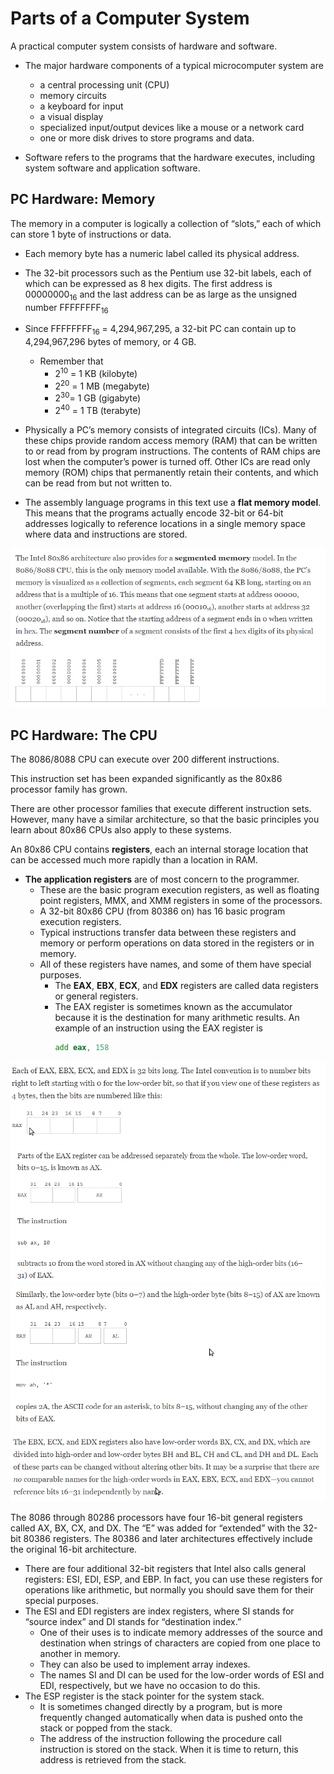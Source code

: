# Parts of a Computer System

A practical computer system consists of hardware and software.

* The major hardware components of a typical microcomputer system are 
    * a central processing unit (CPU)
    * memory circuits
    * a keyboard for input
    * a visual display
    * specialized input/output devices like a mouse or a network card
    * one or more disk drives to store programs and data.

* Software refers to the programs that the hardware executes, including system software and application software.

## PC Hardware: Memory
 
 The memory in a computer is logically a collection of “slots,” each of which can store 1 byte of instructions or data.    
 * Each memory byte has a numeric label called its physical address. 
 * The 32-bit processors such as the Pentium use 32-bit labels, each of which can be expressed as 8 hex digits. The first address is 00000000<sub>16</sub> and the last address can be as large as the unsigned number FFFFFFFF<sub>16</sub>   
 * Since FFFFFFFF<sub>16</sub> = 4,294,967,295, a 32-bit PC can contain up to 4,294,967,296 bytes of memory, or 4 GB.
    * Remember that
        * 2<sup>10</sup> = 1 KB (kilobyte)
        * 2<sup>20</sup> = 1 MB (megabyte)
        * 2<sup>30</sup>= 1 GB (gigabyte)
        * 2<sup>40</sup> = 1 TB (terabyte)
 * Physically a PC’s memory consists of integrated circuits (ICs). Many of these chips provide random access memory (RAM) that can be written to or read from by program instructions. The contents of RAM chips are lost when the computer’s power is turned off. Other ICs are read only memory (ROM) chips that permanently retain their contents, and which can be read from but not written to.
 
 * The assembly language programs in this text use a **flat memory model**. This means that the programs actually encode 32-bit or 64-bit addresses logically to reference locations in a single memory space where data and instructions are stored.
 
 ![Segmented Memory & Logical picture of PC memory in 32-bit system](img/segmentedMemory.png)
 
 ## PC Hardware: The CPU
 
 The 8086/8088 CPU can execute over 200 different instructions.
 
 This instruction set has been expanded significantly as the 80x86 processor family has grown.
 
 There are other processor families that execute different instruction sets. However, many have a similar architecture, so that the basic principles you learn about 80x86 CPUs also apply to these systems.
 
 An 80x86 CPU contains **registers**, each an internal storage location that can be accessed much more rapidly than a location in RAM.
 
  * **The application registers** are of most concern to the programmer.
    * These are the basic program execution registers, as well as floating point registers, MMX, and XMM registers in some of the processors.
    * A 32-bit 80x86 CPU (from 80386 on) has 16 basic program execution registers.
    * Typical instructions transfer data between these registers and memory or perform operations on data stored in the registers or in memory. 
    * All of these registers have names, and some of them have special purposes.
        * The **EAX**, **EBX**, **ECX**, and **EDX** registers are called data registers or general registers.
        * The EAX register is sometimes known as the accumulator because it is the destination for many arithmetic results. An example of an instruction using the EAX register is
          ```asm
          add eax, 158    
          ```
  ![Register Image Numbering](img/registerBitNumbering.png)
  ![](img/separatelyUsingAX.png)
  ![](img/usingAL-AH.png)
  ![](img/note1.png)
  
  The 8086 through 80286 processors have four 16-bit general registers called AX, BX, CX, and DX. The “E” was added for “extended” with the 32-bit 80386 registers. The 80386 and later architectures effectively include the original 16-bit architecture.
  
  * There are four additional 32-bit registers that Intel also calls general registers: ESI, EDI, ESP, and EBP. In fact, you can use these registers for operations like arithmetic, but normally you should save them for their special purposes.
   * The ESI and EDI registers are index registers, where SI stands for “source index” and DI stands for “destination index.”
        * One of their uses is to indicate memory addresses of the source and destination when strings of characters are copied from one place to another in memory. 
        * They can also be used to implement array indexes.
        * The names SI and DI can be used for the low-order words of ESI and EDI, respectively, but we have no occasion to do this.
   * The ESP register is the stack pointer for the system stack.
        * It is sometimes changed directly by a program, but is more frequently changed automatically when data is pushed onto the stack or popped from the stack.
        *  The address of the instruction following the procedure call instruction is stored on the stack. When it is time to return, this address is retrieved from the stack.          